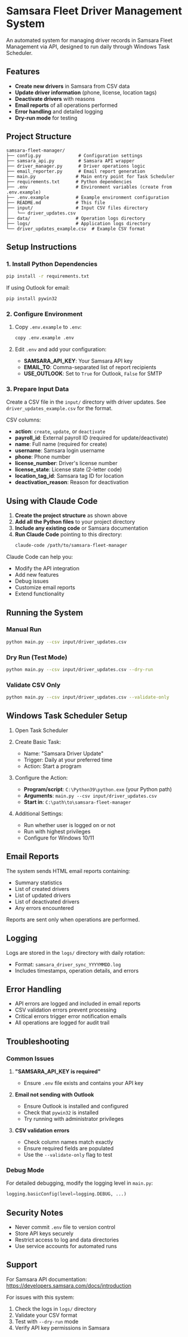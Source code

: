 # Samsara Fleet Driver Management System

An automated system for managing driver records in Samsara Fleet Management via API, designed to run daily through Windows Task Scheduler.

## Features

- **Create new drivers** in Samsara from CSV data
- **Update driver information** (phone, license, location tags)
- **Deactivate drivers** with reasons
- **Email reports** of all operations performed
- **Error handling** and detailed logging
- **Dry-run mode** for testing

## Project Structure

```
samsara-fleet-manager/
├── config.py              # Configuration settings
├── samsara_api.py         # Samsara API wrapper
├── driver_manager.py      # Driver operations logic
├── email_reporter.py      # Email report generation
├── main.py               # Main entry point for Task Scheduler
├── requirements.txt      # Python dependencies
├── .env                  # Environment variables (create from .env.example)
├── .env.example          # Example environment configuration
├── README.md             # This file
├── input/                # Input CSV files directory
│   └── driver_updates.csv
├── data/                 # Operation logs directory
├── logs/                 # Application logs directory
└── driver_updates_example.csv  # Example CSV format
```

## Setup Instructions

### 1. Install Python Dependencies

```bash
pip install -r requirements.txt
```

If using Outlook for email:
```bash
pip install pywin32
```

### 2. Configure Environment

1. Copy `.env.example` to `.env`:
   ```bash
   copy .env.example .env
   ```

2. Edit `.env` and add your configuration:
   - **SAMSARA_API_KEY**: Your Samsara API key
   - **EMAIL_TO**: Comma-separated list of report recipients
   - **USE_OUTLOOK**: Set to `True` for Outlook, `False` for SMTP

### 3. Prepare Input Data

Create a CSV file in the `input/` directory with driver updates. See `driver_updates_example.csv` for the format.

CSV columns:
- **action**: `create`, `update`, or `deactivate`
- **payroll_id**: External payroll ID (required for update/deactivate)
- **name**: Full name (required for create)
- **username**: Samsara login username
- **phone**: Phone number
- **license_number**: Driver's license number
- **license_state**: License state (2-letter code)
- **location_tag_id**: Samsara tag ID for location
- **deactivation_reason**: Reason for deactivation

## Using with Claude Code

1. **Create the project structure** as shown above
2. **Add all the Python files** to your project directory
3. **Include any existing code** or Samsara documentation
4. **Run Claude Code** pointing to this directory:
   ```bash
   claude-code /path/to/samsara-fleet-manager
   ```

Claude Code can help you:
- Modify the API integration
- Add new features
- Debug issues
- Customize email reports
- Extend functionality

## Running the System

### Manual Run
```bash
python main.py --csv input/driver_updates.csv
```

### Dry Run (Test Mode)
```bash
python main.py --csv input/driver_updates.csv --dry-run
```

### Validate CSV Only
```bash
python main.py --csv input/driver_updates.csv --validate-only
```

## Windows Task Scheduler Setup

1. Open Task Scheduler
2. Create Basic Task:
   - Name: "Samsara Driver Update"
   - Trigger: Daily at your preferred time
   - Action: Start a program

3. Configure the Action:
   - **Program/script**: `C:\Python39\python.exe` (your Python path)
   - **Arguments**: `main.py --csv input/driver_updates.csv`
   - **Start in**: `C:\path\to\samsara-fleet-manager`

4. Additional Settings:
   - Run whether user is logged on or not
   - Run with highest privileges
   - Configure for Windows 10/11

## Email Reports

The system sends HTML email reports containing:
- Summary statistics
- List of created drivers
- List of updated drivers
- List of deactivated drivers
- Any errors encountered

Reports are sent only when operations are performed.

## Logging

Logs are stored in the `logs/` directory with daily rotation:
- Format: `samsara_driver_sync_YYYYMMDD.log`
- Includes timestamps, operation details, and errors

## Error Handling

- API errors are logged and included in email reports
- CSV validation errors prevent processing
- Critical errors trigger error notification emails
- All operations are logged for audit trail

## Troubleshooting

### Common Issues

1. **"SAMSARA_API_KEY is required"**
   - Ensure `.env` file exists and contains your API key

2. **Email not sending with Outlook**
   - Ensure Outlook is installed and configured
   - Check that `pywin32` is installed
   - Try running with administrator privileges

3. **CSV validation errors**
   - Check column names match exactly
   - Ensure required fields are populated
   - Use the `--validate-only` flag to test

### Debug Mode

For detailed debugging, modify the logging level in `main.py`:
```python
logging.basicConfig(level=logging.DEBUG, ...)
```

## Security Notes

- Never commit `.env` file to version control
- Store API keys securely
- Restrict access to log and data directories
- Use service accounts for automated runs

## Support

For Samsara API documentation: https://developers.samsara.com/docs/introduction

For issues with this system:
1. Check the logs in `logs/` directory
2. Validate your CSV format
3. Test with `--dry-run` mode
4. Verify API key permissions in Samsara